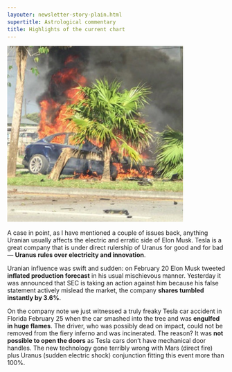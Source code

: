```yaml
---
layouter: newsletter-story-plain.html
supertitle: Astrological commentary
title: Highlights of the current chart
---
```


<img loading="lazy" class="inline" src="/images/newsletters/electric-car-tesla-in-flames.jpg" alt="Tesla car accident in Florida">

A case in point, as I have mentioned a couple of issues back, anything Uranian usually affects the electric and erratic side of Elon Musk. Tesla is a great company that is under direct rulership of Uranus for good and for bad — **Uranus rules over electricity and innovation**.
 
Uranian influence was swift and sudden: on February 20 Elon Musk tweeted **inflated production forecast** in his usual mischievous manner. Yesterday it was announced that SEC is taking an action against him because his false statement actively mislead the market, the company **shares tumbled instantly by 3.6%**.

On the company note we just witnessed a truly freaky Tesla car accident in Florida February 25 when the car smashed into the tree and was **engulfed in huge flames**. The driver, who was possibly dead on impact, could not be removed from the fiery inferno and was incinerated. The reason? It was **not possible to open the doors** as Tesla cars don’t have mechanical door handles. The new technology gone terribly wrong with Mars (direct fire) plus Uranus (sudden electric shock) conjunction fitting this event more than 100%.